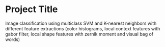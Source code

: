 # Project Title

Image classification using multiclass SVM and K-nearest neighbors with different feature extractions (color histograms, local context features with gabor filter, local shape features with zernik moment and visual bag of words)

